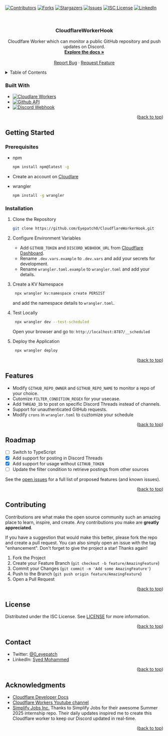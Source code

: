 <!-- Improved compatibility of back to top link: See: https://github.com/othneildrew/Best-README-Template/pull/73 -->

<a id="readme-top"></a>

<!-- PROJECT SHIELDS -->
<!--
*** I'm using markdown "reference style" links for readability.
*** Reference links are enclosed in brackets [ ] instead of parentheses ( ).
*** See the bottom of this document for the declaration of the reference variables
*** for contributors-url, forks-url, etc. This is an optional, concise syntax you may use.
*** https://www.markdownguide.org/basic-syntax/#reference-style-links
-->

[![Contributors][contributors-shield]][contributors-url]
[![Forks][forks-shield]][forks-url]
[![Stargazers][stars-shield]][stars-url]
[![Issues][issues-shield]][issues-url]
[![ISC License][license-shield]][license-url]
[![LinkedIn][linkedin-shield]][linkedin-url]

<!-- PROJECT LOGO -->
<br />
<div align="center">
  <!-- <a href="https://github.com/Eyepatch0/CloudflareWorkerHook">
    <img src="images/logo.png" alt="Logo" width="80" height="80">
  </a> -->

<h3 align="center">CloudflareWorkerHook</h3>

  <p align="center">
    Cloudlfare Worker which can monitor a public GitHub repository and push updates on Discord.
    <br />
    <a href="https://github.com/Eyepatch0/CloudflareWorkerHook"><strong>Explore the docs »</strong></a>
    <br />
    <br />
    <!-- <a href="https://github.com/Eyepatch0/CloudflareWorkerHook">View Demo</a>
    · -->
    <a href="https://github.com/Eyepatch0/CloudflareWorkerHook/issues/new?labels=bug&template=bug-report---.md">Report Bug</a>
    ·
    <a href="https://github.com/Eyepatch0/CloudflareWorkerHook/issues/new?labels=enhancement&template=feature-request---.md">Request Feature</a>
  </p>
</div>

<!-- TABLE OF CONTENTS -->
<details>
  <summary>Table of Contents</summary>
  <ol>
    <li>
      <a href="#about-the-project">About The Project</a>
      <ul>
        <li><a href="#built-with">Built With</a></li>
      </ul>
    </li>
    <li>
      <a href="#getting-started">Getting Started</a>
      <ul>
        <li><a href="#prerequisites">Prerequisites</a></li>
        <li><a href="#installation">Installation</a></li>
      </ul>
    </li>
    <li><a href="#usage">Usage</a></li>
    <li><a href="#roadmap">Roadmap</a></li>
    <li><a href="#contributing">Contributing</a></li>
    <li><a href="#license">License</a></li>
    <li><a href="#contact">Contact</a></li>
    <li><a href="#acknowledgments">Acknowledgments</a></li>
  </ol>
</details>

<!-- ABOUT THE PROJECT -->

<!-- ## About The Project

[![Product Name Screen Shot][product-screenshot]](https://example.com)

<p align="right">(<a href="#readme-top">back to top</a>)</p> -->

### Built With

- [![Cloudlare Workers][workers.cloudflare.com]][Cloudflare-url]
- [![Github API][github.com]][Github-url]
- [![Discord Webhook][discord.com]][Discord-url]

<p align="right">(<a href="#readme-top">back to top</a>)</p>

<!-- GETTING STARTED -->

## Getting Started

### Prerequisites

- npm

  ```sh
  npm install npm@latest -g
  ```

- Create an account on [Cloudlare](https://www.cloudflare.com/)

- wrangler
  ```sh
  npm install -g wrangler
  ```

### Installation

1. Clone the Repository

   ```sh
   git clone https://github.com/Eyepatch0/CloudflareWorkerHook.git
   ```

2. Configure Environment Variables

   - Add `GITHUB_TOKEN` and `DISCORD_WEBHOOK_URL` from [Cloudflare Dashboard](https://dash.cloudflare.com/).
   - Rename `.dev.vars.example` to `.dev.vars` and add your secrets for development.
   - Rename `wrangler.toml.example` to `wrangler.toml` and add your details.

3. Create a KV Namespace

   ```sh
    npx wrangler kv:namespace create PERSIST
   ```

   and add the namespace details to `wrangler.toml`.

4. Test Locally

   ```sh
    npx wrangler dev --test-scheduled
   ```

   Open your browser and go to: `http://localhost:8787/__scheduled`

5. Deploy the Application
   ```sh
    npx wrangler deploy
   ```

<p align="right">(<a href="#readme-top">back to top</a>)</p>

<!-- USAGE EXAMPLES -->

## Features

<!-- Use this space to show useful examples of how a project can be used. Additional screenshots, code examples and demos work well in this space. You may also link to more resources. -->

- Modify `GITHUB_REPO_OWNER` and `GITHUB_REPO_NAME` to monitor a repo of your choice.
- Cutomize `FILTER_CONDITION_REGEX` for your usecase.
- Add `THREAD_ID` to post on specific Discord Threads instead of channels.
- Support for unauthenticated GitHub requests.
- Modify `crons` in `wrangler.toml` to cuztomize your schedule

<!-- _For more examples, please refer to the [Documentation](https://example.com)_ -->

<p align="right">(<a href="#readme-top">back to top</a>)</p>

<!-- ROADMAP -->

## Roadmap

- [ ] Switch to TypeScript
- [x] Add support for posting in Discord Threads
- [x] Add support for usage without `GITHUB_TOKEN`
- [ ] Update the filter condition to retrieve postings from other sources

See the [open issues](https://github.com/Eyepatch0/CloudflareWorkerHook/issues) for a full list of proposed features (and known issues).

<p align="right">(<a href="#readme-top">back to top</a>)</p>

<!-- CONTRIBUTING -->

## Contributing

Contributions are what make the open source community such an amazing place to learn, inspire, and create. Any contributions you make are **greatly appreciated**.

If you have a suggestion that would make this better, please fork the repo and create a pull request. You can also simply open an issue with the tag "enhancement".
Don't forget to give the project a star! Thanks again!

1. Fork the Project
2. Create your Feature Branch (`git checkout -b feature/AmazingFeature`)
3. Commit your Changes (`git commit -m 'Add some AmazingFeature'`)
4. Push to the Branch (`git push origin feature/AmazingFeature`)
5. Open a Pull Request

<p align="right">(<a href="#readme-top">back to top</a>)</p>

<!-- LICENSE -->

## License

Distributed under the ISC License. See [LICENSE](https://github.com/Eyepatch0/CloudflareWorkerHook/blob/main/LICENSE.txt) for more information.

<p align="right">(<a href="#readme-top">back to top</a>)</p>

<!-- CONTACT -->

## Contact

- Twitter: [@0_eyepatch](https://twitter.com/@0_eyepatch)
- LinkedIn: [Syed Mohammed](https://www.linkedin.com/in/syed-mohammed0/)

<!-- Project Link: [https://github.com/Eyepatch0/CloudflareWorkerHook](https://github.com/Eyepatch0/CloudflareWorkerHook) -->

<p align="right">(<a href="#readme-top">back to top</a>)</p>

<!-- ACKNOWLEDGMENTS -->

## Acknowledgments

- [Cloudflare Developer Docs](https://developers.cloudflare.com/)
- [Cloudflare Workers Youtube channel](https://www.youtube.com/@CloudflareWorkers)
- [Simplify Jobs Inc.](https://github.com/SimplifyJobs) Thanks to Simplify Jobs for their awesome Summer 2025 internship repo. Their daily updates inspired me to create this Cloudflare worker to keep our Discord updated in real-time.

<p align="right">(<a href="#readme-top">back to top</a>)</p>

<!-- MARKDOWN LINKS & IMAGES -->
<!-- https://www.markdownguide.org/basic-syntax/#reference-style-links -->

[contributors-shield]: https://img.shields.io/github/contributors/Eyepatch0/CloudflareWorkerHook.svg?style=for-the-badge
[contributors-url]: https://github.com/Eyepatch0/CloudflareWorkerHook/graphs/contributors
[forks-shield]: https://img.shields.io/github/forks/Eyepatch0/CloudflareWorkerHook.svg?style=for-the-badge
[forks-url]: https://github.com/Eyepatch0/CloudflareWorkerHook/network/members
[stars-shield]: https://img.shields.io/github/stars/Eyepatch0/CloudflareWorkerHook.svg?style=for-the-badge
[stars-url]: https://github.com/Eyepatch0/CloudflareWorkerHook/stargazers
[issues-shield]: https://img.shields.io/github/issues/Eyepatch0/CloudflareWorkerHook.svg?style=for-the-badge
[issues-url]: https://github.com/Eyepatch0/CloudflareWorkerHook/issues
[license-shield]: https://img.shields.io/github/license/Eyepatch0/CloudflareWorkerHook.svg?style=for-the-badge
[license-url]: https://github.com/Eyepatch0/CloudflareWorkerHook/blob/main/LICENSE.txt
[linkedin-shield]: https://img.shields.io/badge/-LinkedIn-black.svg?style=for-the-badge&logo=linkedin&colorB=555
[linkedin-url]: https://linkedin.com/in/syed-mohammed0
[product-screenshot]: images/screenshot.png
[workers.cloudflare.com]: https://img.shields.io/badge/Cloudflare%20Workers-F38020?style=flat&logo=Cloudflare&logoColor=white
[Cloudflare-url]: https://workers.cloudflare.com/
[github.com]: https://img.shields.io/badge/GitHub%20API-181717?style=flat&logo=GitHub&logoColor=white
[Github-url]: https://docs.github.com/en/rest

[discord.com]: https://img.shields.io/badge/Discord%20Webhook-7289DA?style=flat&logo=Discord&logoColor=white%20[Discord-url]:%20https://discord.com/docs
[Discord-url]: https://discord.com/developers/docs/resources/webhook
